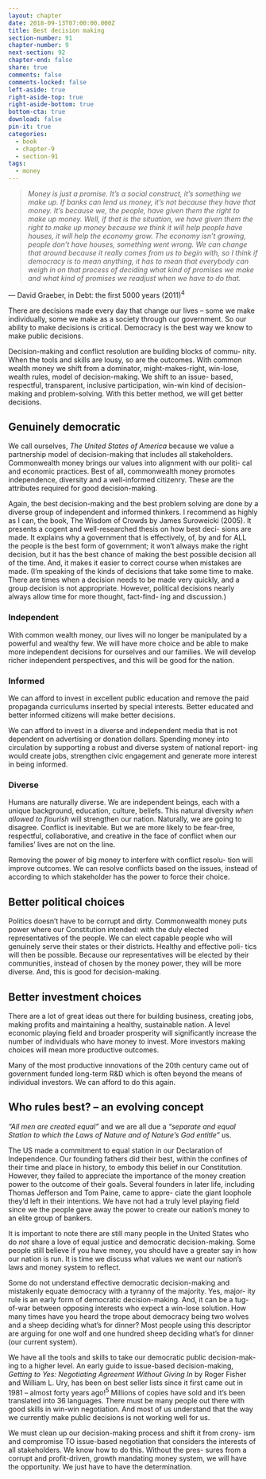 ```yaml
---
layout: chapter
date: 2018-09-13T07:00:00.000Z
title: Best decision making
section-number: 91
chapter-number: 9
next-section: 92
chapter-end: false
share: true
comments: false
comments-locked: false
left-aside: true
right-aside-top: true
right-aside-bottom: true
bottom-cta: true
download: false
pin-it: true
categories:
  - book
  - chapter-9
  - section-91
tags:
  - money
---
```

> _Money is just a promise. It’s a social construct, it’s something we make up. If
> banks can lend us money, it’s not because they have that money. It’s because
> we, the people, have given them the right to make up money. Well, if that
> is the situation, we have given them the right to make up money because
> we think it will help people have houses, it will help the economy grow. The
> economy isn’t growing, people don’t have houses, something went wrong.
> We can change that around because it really comes from us to begin with,
> so I think if democracy is to mean anything, it has to mean that everybody
> can weigh in on that process of deciding what kind of promises we make
> and what kind of promises we readjust when we have to do that._

— David Graeber, in Debt: the first 5000 years (2011)<sup>4</sup>

There are decisions made every day that change our lives – some we
make individually, some we make as a society through our government.
So our ability to make decisions is critical. Democracy is the best way
we know to make public decisions.

Decision-making and conflict resolution are building blocks of commu-
nity. When the tools and skills are lousy, so are the outcomes. With
common wealth money we shift from a dominator, might-makes-right,
win-lose, wealth rules, model of decision-making. We shift to an issue-
based, respectful, transparent, inclusive participation, win-win kind of
decision-making and problem-solving. With this better method, we
will get better decisions.

## Genuinely democratic

We call ourselves, _The United States of America_ because we value a
partnership model of decision-making that includes all stakeholders.
Commonwealth money brings our values into alignment with our politi-
cal and economic practices. Best of all, commonwealth money promotes
independence, diversity and a well-informed citizenry. These are the
attributes required for good decision-making.

Again, the best decision-making and the best problem solving are done
by a diverse group of independent and informed thinkers. I recommend
as highly as I can, the book, The Wisdom of Crowds by James Suroweicki
(2005). It presents a cogent and well-researched thesis on how best deci-
sions are made. It explains why a government that is effectively, of, by
and for ALL the people is the best form of government; it won’t always
make the right decision, but it has the best chance of making the best
possible decision all of the time. And, it makes it easier to correct course
when mistakes are made. (I’m speaking of the kinds of decisions that
take some time to make. There are times when a decision needs to be
made very quickly, and a group decision is not appropriate. However,
political decisions nearly always allow time for more thought, fact-find-
ing and discussion.)

### Independent

With common wealth money, our lives will no longer be manipulated
by a powerful and wealthy few. We will have more choice and be able
to make more independent decisions for ourselves and our families. We
will develop richer independent perspectives, and this will be good for
the nation.

### Informed

We can afford to invest in excellent public education and remove the paid
propaganda curriculums inserted by special interests. Better educated
and better informed citizens will make better decisions.

We can afford to invest in a diverse and independent media that is not
dependent on advertising or donation dollars. Spending money into
circulation by supporting a robust and diverse system of national report-
ing would create jobs, strengthen civic engagement and generate more
interest in being informed.

### Diverse

Humans are naturally diverse. We are independent beings, each with a
unique background, education, culture, beliefs. This natural diversity
_when allowed to flourish_ will strengthen our nation. Naturally, we are
going to disagree. Conflict is inevitable. But we are more likely to be
fear-free, respectful, collaborative, and creative in the face of conflict
when our families’ lives are not on the line.

Removing the power of big money to interfere with conflict resolu-
tion will improve outcomes. We can resolve conflicts based on the
issues, instead of according to which stakeholder has the power to force
their choice.

## Better political choices

Politics doesn’t have to be corrupt and dirty. Commonwealth money
puts power where our Constitution intended: with the duly elected
representatives of the people. We can elect capable people who will
genuinely serve their states or their districts. Healthy and effective poli-
tics will then be possible. Because our representatives will be elected by
their communities, instead of chosen by the money power, they will be
more diverse. And, this is good for decision-making.

## Better investment choices

There are a lot of great ideas out there for building business, creating
jobs, making profits and maintaining a healthy, sustainable nation. A
level economic playing field and broader prosperity will significantly
increase the number of individuals who have money to invest. More
investors making choices will mean more productive outcomes.

Many of the most productive innovations of the 20th century came
out of government funded long-term R&D which is often beyond the
means of individual investors. We can afford to do this again.

## Who rules best? – an evolving concept

_“All men are created equal”_ and we are all due a _“separate and equal Station
to which the Laws of Nature and of Nature’s God entitle”_ us.

The US made a commitment to equal station in our Declaration
of Independence. Our founding fathers did their best, within the
confines of their time and place in history, to embody this belief in our
Constitution. However, they failed to appreciate the importance of the
money creation power to the outcome of their goals. Several founders
in later life, including Thomas Jefferson and Tom Paine, came to appre-
ciate the giant loophole they’d left in their intentions. We have not had
a truly level playing field since we the people gave away the power to
create our nation’s money to an elite group of bankers.

It is important to note there are still many people in the United States
who do _not_ share a love of equal justice and democratic decision-making.
Some people still believe if you have money, you should have a greater
say in how our nation is run. It is time we discuss what values we want
our nation’s laws and money system to reflect.

Some do not understand effective democratic decision-making and
mistakenly equate democracy with a tyranny of the majority. Yes, major-
ity rule is an early form of democratic decision-making. And, it can be
a tug-of-war between opposing interests who expect a win-lose solution.
How many times have you heard the trope about democracy being two
wolves and a sheep deciding what’s for dinner? Most people using this
descriptor are arguing for one wolf and one hundred sheep deciding
what’s for dinner (our current system).

We have all the tools and skills to take our democratic public decision-mak-
ing to a higher level. An early guide to issue-based decision-making,
_Getting to Yes: Negotiating Agreement Without Giving In_ by Roger Fisher
and William L. Ury, has been on best seller lists since it first came out
in 1981 – almost forty years ago!<sup>5</sup> Millions of copies have sold and it’s
been translated into 36 languages. There must be many people out there
with good skills in win-win negotiation. And most of us understand that
the way we currently make public decisions is not working well for us.

We must clean up our decision-making process and shift it from crony-
ism and compromise TO issue-based negotiation that considers the
interests of all stakeholders. We know how to do this. Without the pres-
sures from a corrupt and profit-driven, growth mandating money system,
we will have the opportunity. We just have to have the determination.
